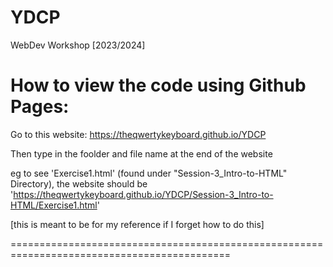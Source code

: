 # YDCP
WebDev Workshop [2023/2024]

# How to view the code using Github Pages:

Go to this website:
https://theqwertykeyboard.github.io/YDCP

Then type in the foolder and file name at the end of the website

eg to see 'Exercise1.html' (found under "Session-3_Intro-to-HTML" Directory),
the website should be 'https://theqwertykeyboard.github.io/YDCP/Session-3_Intro-to-HTML/Exercise1.html'

[this is meant to be for my reference if I forget how to do this]

============================================================================================
